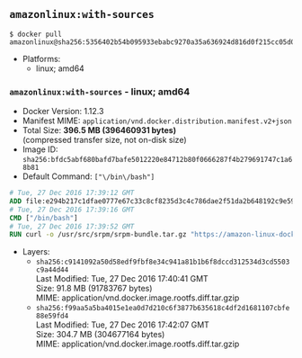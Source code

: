 ## `amazonlinux:with-sources`

```console
$ docker pull amazonlinux@sha256:5356402b54b095933ebabc9270a35a636924d816d0f215cc05d00d6eff479449
```

-	Platforms:
	-	linux; amd64

### `amazonlinux:with-sources` - linux; amd64

-	Docker Version: 1.12.3
-	Manifest MIME: `application/vnd.docker.distribution.manifest.v2+json`
-	Total Size: **396.5 MB (396460931 bytes)**  
	(compressed transfer size, not on-disk size)
-	Image ID: `sha256:bfdc5abf680bafd7bafe5012220e84712b80f0666287f4b279691747c1a68b81`
-	Default Command: `["\/bin\/bash"]`

```dockerfile
# Tue, 27 Dec 2016 17:39:12 GMT
ADD file:e294b217c1dfae0777e67c33c8cf8235d3c4c786dae2f51da2b648192c9e59d4 in / 
# Tue, 27 Dec 2016 17:39:16 GMT
CMD ["/bin/bash"]
# Tue, 27 Dec 2016 17:39:52 GMT
RUN curl -o /usr/src/srpm/srpm-bundle.tar.gz "https://amazon-linux-docker-sources.s3-accelerate.amazonaws.com/srpm-bundle.tar.gz?versionId=IGTZ.Uzl4n4Vmg1z88gcQ0zKpHdgEUIW"  && echo "83e8a2a80e6607e89dc2a7848ccd1e5487970267bd95eb96512c706307092328 /usr/src/srpm/srpm-bundle.tar.gz" | sha256sum -c -
```

-	Layers:
	-	`sha256:c9141092a50d58edf9fbf8e34c941a81b1b6f8dccd312534d3cd5503c9a44d44`  
		Last Modified: Tue, 27 Dec 2016 17:40:41 GMT  
		Size: 91.8 MB (91783767 bytes)  
		MIME: application/vnd.docker.image.rootfs.diff.tar.gzip
	-	`sha256:f99aa5a5ba4015e1ea0d7d210c6f3877b635618c4df2d1681107cbfe88e59fd4`  
		Last Modified: Tue, 27 Dec 2016 17:42:07 GMT  
		Size: 304.7 MB (304677164 bytes)  
		MIME: application/vnd.docker.image.rootfs.diff.tar.gzip
